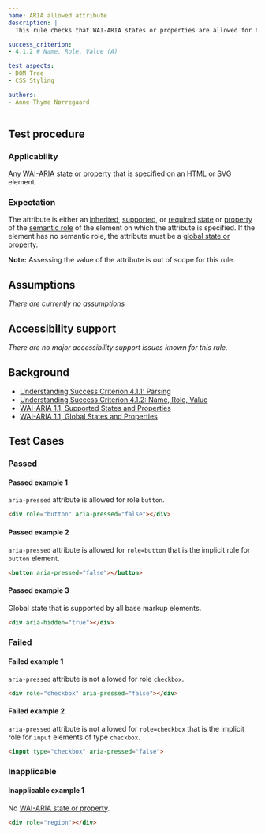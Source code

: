 ```yaml
---
name: ARIA allowed attribute
description: | 
  This rule checks that WAI-ARIA states or properties are allowed for the element they are specified on.

success_criterion:
- 4.1.2 # Name, Role, Value (A)

test_aspects:
- DOM Tree
- CSS Styling

authors:
- Anne Thyme Nørregaard
---
```


## Test procedure

### Applicability

Any [WAI-ARIA state or property](https://www.w3.org/TR/wai-aria-1.1/#state_prop_def) that is specified on an HTML or SVG element.

### Expectation

The attribute is either an [inherited](https://www.w3.org/TR/wai-aria/#inheritedattributes), [supported](https://www.w3.org/TR/wai-aria/#supportedState), or [required](https://www.w3.org/TR/wai-aria/#requiredState) [state](https://www.w3.org/TR/wai-aria/#dfn-state) or [property](https://www.w3.org/TR/wai-aria/#dfn-property) of the [semantic role](#semantic-role) of the element on which the attribute is specified. If the element has no semantic role, the attribute must be a [global state or property](https://www.w3.org/TR/wai-aria-1.1/#global_states).

**Note:** Assessing the value of the attribute is out of scope for this rule.

## Assumptions

*There are currently no assumptions*

## Accessibility support

*There are no major accessibility support issues known for this rule.*

## Background

- [Understanding Success Criterion 4.1.1: Parsing](https://www.w3.org/WAI/WCAG21/Understanding/parsing.html)
- [Understanding Success Criterion 4.1.2: Name, Role, Value
](https://www.w3.org/WAI/WCAG21/Understanding/name-role-value.html)
- [WAI-ARIA 1.1, Supported States and Properties](https://www.w3.org/TR/wai-aria-1.1/#states_and_properties)
- [WAI-ARIA 1.1, Global States and Properties](https://www.w3.org/TR/wai-aria-1.1/#global_states)

## Test Cases

### Passed

#### Passed example 1

`aria-pressed` attribute is allowed for role `button`.

```html
<div role="button" aria-pressed="false"></div>
```

#### Passed example 2

`aria-pressed` attribute is allowed for `role=button` that is the implicit role for `button` element.

```html
<button aria-pressed="false"></button>
```

#### Passed example 3

Global state that is supported by all base markup elements.

```html
<div aria-hidden="true"></div>
```

### Failed

#### Failed example 1

`aria-pressed` attribute is not allowed for role `checkbox`.

```html
<div role="checkbox" aria-pressed="false"></div>
```

#### Failed example 2

`aria-pressed` attribute is not allowed for `role=checkbox` that is the implicit role for `input` elements of type `checkbox`.

```html
<input type="checkbox" aria-pressed="false">
```

### Inapplicable

#### Inapplicable example 1

No [WAI-ARIA state or property](https://www.w3.org/TR/wai-aria-1.1/#state_prop_def).

```html
<div role="region"></div>
```
